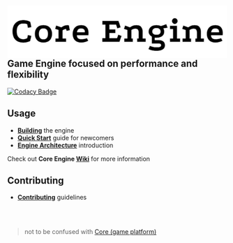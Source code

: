 <img alt="Core Engine" align="right" valign="middle" src="CoreLogo.png">

## Game Engine focused on performance and flexibility

[![Codacy Badge](https://app.codacy.com/project/badge/Grade/358e19c958144c918940a8f1a1ad7f6f)](https://www.codacy.com/gh/lectroMathew/Core/dashboard?utm_source=github.com&amp;utm_medium=referral&amp;utm_content=lectroMathew/Core&amp;utm_campaign=Badge_Grade)

## Usage

-   **[Building](https://github.com/lectroMathew/Core/wiki/Building-Core-Engine)** the engine
-   **[Quick Start](https://github.com/lectroMathew/Core/wiki/Quick-Start-guide)** guide for newcomers
-   **[Engine Architecture](https://github.com/lectroMathew/Core/wiki/Architecture)** introduction

Check out **Core Engine [Wiki](https://github.com/lectroMathew/Core/wiki)** for more information

## Contributing
-   **[Contributing](https://github.com/lectroMathew/Core/wiki/Contributing)** guidelines

<br>
<br>

> not to be confused with [Core (game platform)](https://en.wikipedia.org/wiki/Core_\(video_game_platform\))

